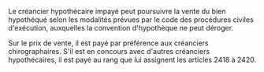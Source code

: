 Le créancier hypothécaire impayé peut poursuivre la vente du bien hypothéqué selon les modalités prévues par le code des procédures civiles d'exécution, auxquelles la convention d'hypothèque ne peut déroger.   

  
Sur le prix de vente, il est payé par préférence aux créanciers chirographaires. S'il est en concours avec d'autres créanciers hypothécaires, il est payé au rang que lui assignent les articles 2418 à 2420.

